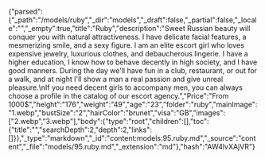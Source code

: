 {"parsed":{"_path":"/models/ruby","_dir":"models","_draft":false,"_partial":false,"_locale":"","_empty":true,"title":"Ruby","description":"Sweet Russian beauty will conquer you with natural attractiveness. I have delicate facial features, a mesmerizing smile, and a sexy figure. I am an elite escort girl who loves expensive jewelry, luxurious clothes, and debaucherous lingerie. I have a higher education, I know how to behave decently in high society, and I have good manners. During the day we'll have fun in a club, restaurant, or out for a walk, and at night I'll show a man a real passion and give unreal pleasure.\nIf you need decent girls to accompany men, you can always choose a profile in the catalog of our escort agency.","Price":"From 1000$","height":"176","weight":"49","age":"23","folder":"ruby","mainImage":"1.webp","bustSize":"2","hairColor":"brunet","visa":"GB","images":["2.webp","3.webp"],"body":{"type":"root","children":[],"toc":{"title":"","searchDepth":2,"depth":2,"links":[]}},"_type":"markdown","_id":"content:models:95.ruby.md","_source":"content","_file":"models/95.ruby.md","_extension":"md"},"hash":"AW4lvXAjVR"}
